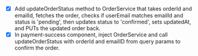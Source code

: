 - [x] Add updateOrderStatus method to OrderService that takes orderId and emailId, fetches the order, checks if userEmail matches emailId and status is 'pending', then updates status to 'confirmed', sets updatedAt, and PUTs the updated order back.
- [x] In payment-success component, inject OrderService and call updateOrderStatus with orderId and emailID from query params to confirm the order.
